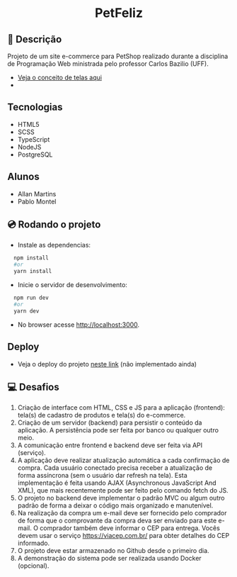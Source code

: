 <h1 align="center">
    PetFeliz
</h1>

## 🚀 Descrição

Projeto de um site e-commerce para PetShop realizado durante a disciplina de Programação Web ministrada pelo professor Carlos Bazilio (UFF).
<br>

- [Veja o conceito de telas aqui](https://www.figma.com/file/Ju7cT18t7xf5hnAjrfMehC/PetFeliz?node-id=0%3A1)
- <br>

## Tecnologias

- HTML5
- SCSS
- TypeScript
- NodeJS
- PostgreSQL

## Alunos

- Allan Martins
- Pablo Montel

## 💿 Rodando o projeto

- Instale as dependencias:

```bash
  npm install
  #or
  yarn install
```

- Inicie o servidor de desenvolvimento:

```bash
  npm run dev
  #or
  yarn dev
```

- No browser acesse [http://localhost:3000](http://localhost:3000).

## Deploy

- Veja o deploy do projeto [neste link](https://) (não implementado ainda)

## 💻 Desafios

1. Criação de interface com HTML, CSS e JS para a aplicação (frontend): tela(s) de cadastro de produtos e tela(s) do e-commerce.
2. Criação de um servidor (backend) para persistir o conteúdo da aplicação. A persistência pode ser feita por banco ou qualquer outro meio.
3. A comunicação entre frontend e backend deve ser feita via API (serviço).
4. A aplicação deve realizar atualização automática a cada confirmação de compra. Cada usuário conectado precisa receber a atualização de forma assíncrona (sem o usuário dar refresh na tela). Esta implementação é feita usando AJAX (Asynchronous JavaScript And XML), que mais recentemente pode ser feito pelo comando fetch do JS.
5. O projeto no backend deve implementar o padrão MVC ou algum outro padrão de forma a deixar o código mais organizado e manutenível.
6. Na realização da compra um e-mail deve ser fornecido pelo comprador de forma que o comprovante da compra deva ser enviado para este e-mail. O comprador também deve informar o CEP para entrega. Vocês devem usar o serviço https://viacep.com.br/ para obter detalhes do CEP informado.
7. O projeto deve estar armazenado no Github desde o primeiro dia.
8. A demonstração do sistema pode ser realizada usando Docker (opcional).

<!--
<p align="center">
  <img alt="" src="" width="100%">
</p> -->
